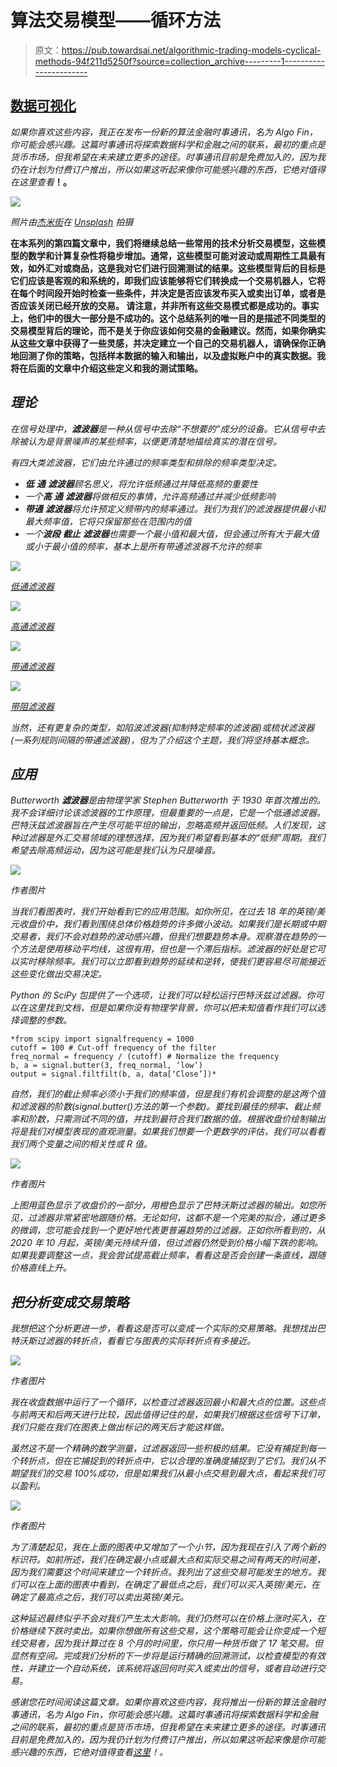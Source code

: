# 算法交易模型——循环方法

> 原文：<https://pub.towardsai.net/algorithmic-trading-models-cyclical-methods-94f211d5250f?source=collection_archive---------1----------------------->

## [数据可视化](https://towardsai.net/p/category/data-visualization)

*如果你喜欢这些内容，我正在发布一份新的算法金融时事通讯，名为 Algo Fin，你可能会感兴趣。这篇时事通讯将探索数据科学和金融之间的联系，最初的重点是货币市场，但我希望在未来建立更多的途径。时事通讯目前是免费加入的，因为我仍在计划为付费订户推出，所以如果这听起来像你可能感兴趣的东西，它绝对值得在这里查看*[](https://algofin.substack.com/p/coming-soon)**！。**

*![](img/6c1b067a47fd48abb4a2ec695aebd86b.png)*

*照片由[杰米街](https://unsplash.com/@jamie452?utm_source=unsplash&utm_medium=referral&utm_content=creditCopyText)在 [Unsplash](https://unsplash.com/?utm_source=unsplash&utm_medium=referral&utm_content=creditCopyText) 拍摄*

**在本系列的第四篇文章中，我们将继续总结一些常用的技术分析交易模型，这些模型的数学和计算复杂性将稳步增加。通常，这些模型可能对波动或周期性工具最有效，如外汇对或商品，这是我对它们进行回溯测试的结果。这些模型背后的目标是它们应该是客观的和系统的，即我们应该能够将它们转换成一个交易机器人，它将在每个时间段开始时检查一些条件，并决定是否应该发布买入或卖出订单，或者是否应该关闭已经开放的交易。
请注意，并非所有这些交易模式都是成功的。事实上，他们中的很大一部分是不成功的。这个总结系列的唯一目的是描述不同类型的交易模型背后的理论，而不是关于你应该如何交易的金融建议。然而，如果你确实从这些文章中获得了一些灵感，并决定建立一个自己的交易机器人，请确保你正确地回测了你的策略，包括样本数据的输入和输出，以及虚拟账户中的真实数据。我将在后面的文章中介绍这些定义和我的测试策略。**

## *理论*

*在信号处理中，**滤波器**是一种从信号中去除“不想要的”成分的设备。它从信号中去除被认为是背景噪声的某些频率，以便更清楚地描绘真实的潜在信号。*

*有四大类滤波器，它们由允许通过的频率类型和排除的频率类型决定。*

*   ***低** **通** **滤波器**顾名思义，将允许低频通过并降低高频的重要性*
*   *一个**高** **通** **滤波器**将做相反的事情，允许高频通过并减少低频影响*
*   ***带通** **滤波器**将允许预定义频带内的频率通过。我们为我们的滤波器提供最小和最大频率值，它将只保留那些在范围内的值*
*   *一个**波段** **截止** **滤波器**也需要一个最小值和最大值，但会通过所有大于最大值或小于最小值的频率，基本上是所有带通滤波器不允许的频率*

*![](img/97cdcd755077121a99a86c1b97722e4f.png)*

*[低通滤波器](https://training.dewesoft.com/online/course/filters#:~:text=In%20the%20field%20of%20signal,frequency%2C%20order%20(steepness))*

*![](img/737896c22fb37c6666ff6883cc7c16a2.png)*

*[高通滤波器](https://training.dewesoft.com/online/course/filters#:~:text=In%20the%20field%20of%20signal,frequency%2C%20order%20(steepness))*

*![](img/49ea4bf1d5dc017915322e47d1d3b8ed.png)*

*[带通滤波器](https://training.dewesoft.com/online/course/filters#:~:text=In%20the%20field%20of%20signal,frequency%2C%20order%20(steepness))*

*![](img/045045264d41ff975c97e1480462f768.png)*

*[带阻滤波器](https://training.dewesoft.com/online/course/filters#:~:text=In%20the%20field%20of%20signal,frequency%2C%20order%20(steepness))*

*当然，还有更复杂的类型，如陷波滤波器(抑制特定频率的滤波器)或梳状滤波器(一系列规则间隔的带通滤波器)，但为了介绍这个主题，我们将坚持基本概念。*

## *应用*

*Butterworth **滤波器**是由物理学家 Stephen Butterworth 于 1930 年首次推出的。我不会详细讨论该滤波器的工作原理，但最重要的一点是，它是一个低通滤波器。巴特沃兹滤波器旨在产生尽可能平坦的输出，忽略高频并返回低频。人们发现，这种过滤器是外汇交易领域的理想选择，因为我们希望看到基本的“低频”周期。我们希望去除高频运动，因为这可能是我们认为只是噪音。*

*![](img/744864bb2d8fbb64c100d7ec9cc1b357.png)*

*作者图片*

*当我们看图表时，我们开始看到它的应用范围。如你所见，在过去 18 年的英镑/美元收盘价中，我们看到围绕总体价格趋势的许多微小波动。如果我们是长期或中期交易者，我们不会对趋势的波动感兴趣，但我们想要趋势本身。观察潜在趋势的一个方法是使用移动平均线，这很有用，但也是一个滞后指标。滤波器的好处是它可以实时移除频率。我们可以立即看到趋势的延续和逆转，使我们更容易尽可能接近这些变化做出交易决定。*

*Python 的 SciPy 包提供了一个选项，让我们可以轻松运行巴特沃兹过滤器。你可以在这里找到文档，但是如果你没有物理学背景，你可以把未知值看作我们可以选择调整的参数。*

```
*from scipy import signalfrequency = 1000
cutoff = 100 # Cut-off frequency of the filter
freq_normal = frequency / (cutoff) # Normalize the frequency
b, a = signal.butter(3, freq_normal, ‘low’)
output = signal.filtfilt(b, a, data[‘Close’])*
```

*自然，我们的截止频率必须小于我们的频率值，但是我们有机会调整的是这两个值和滤波器的阶数(signal.butter()方法的第一个参数)。要找到最佳的频率、截止频率和阶数，只需测试不同的值，并找到最符合我们数据的值。根据收盘价绘制输出将是我们对模型表现的直观测量。如果我们想要一个更数学的评估，我们可以看看我们两个变量之间的相关性或 R 值。*

*![](img/b720f129dac8bdbfd7a061109246395b.png)*

*作者图片*

*上图用蓝色显示了收盘价的一部分，用橙色显示了巴特沃斯过滤器的输出。如您所见，过滤器非常紧密地跟随价格。无论如何，这都不是一个完美的拟合，通过更多的微调，您可能会找到一个更好地代表更普遍趋势的过滤器。正如你所看到的，从 2020 年 10 月起，英镑/美元持续升值，但过滤器仍然受到价格小幅下跌的影响。如果我要调整这一点，我会尝试提高截止频率，看看这是否会创建一条直线，跟随价格直线上升。*

## *把分析变成交易策略*

*我想把这个分析更进一步，看看这是否可以变成一个实际的交易策略。我想找出巴特沃斯过滤器的转折点，看看它与图表的实际转折点有多接近。*

*![](img/f555da2ef58fa601fa0e939917e73572.png)*

*作者图片*

*我在收盘数据中运行了一个循环，以检查过滤器返回最小和最大点的位置。这些点与前两天和后两天进行比较，因此值得记住的是，如果我们根据这些信号下订单，我们只能在我们在图表上做出标记的两天后才能这样做。*

*虽然这不是一个精确的数学测量，过滤器返回一些积极的结果。它没有捕捉到每一个转折点，但在它捕捉到的转折点中，它以合理的准确度捕捉到了它们。我们从不期望我们的交易 100%成功，但是如果我们从最小点交易到最大点，看起来我们可以盈利。*

*![](img/3cf9272240752aa68582f1c6fb33eb48.png)*

*作者图片*

*为了清楚起见，我在上面的图表中又增加了一个小节，因为我现在引入了两个新的标识符。如前所述，我们在确定最小点或最大点和实际交易之间有两天的时间差，因为我们需要这个时间来建立一个转折点。我列出了这些交易可能发生的地方。我们可以在上面的图表中看到，在确定了最低点之后，我们可以买入英镑/美元，在确定了最高点之后，我们可以卖出英镑/美元。*

*这种延迟最终似乎不会对我们产生太大影响。我们仍然可以在价格上涨时买入，在价格继续下跌时卖出。如果你想做所有这些交易，这个策略可能会让你变成一个短线交易者，因为我计算过在 8 个月的时间里，你只用一种货币做了 17 笔交易。但显然有空间。完成我们分析的下一步将是运行精确的回溯测试，以检查模型的有效性，并建立一个自动系统，该系统将返回何时买入或卖出的信号，或者自动进行交易。*

*感谢您花时间阅读这篇文章。如果你喜欢这些内容，我将推出一份新的算法金融时事通讯，名为 Algo Fin，你可能会感兴趣。这篇时事通讯将探索数据科学和金融之间的联系，最初的重点是货币市场，但我希望在未来建立更多的途径。时事通讯目前是免费加入的，因为我仍计划为付费订户推出，所以如果这听起来像是你可能感兴趣的东西，它绝对值得查看[这里](https://algofin.substack.com/p/coming-soon)！。*